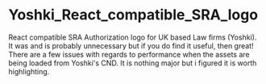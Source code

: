 # Yoshki_React_compatible_SRA_logo
React compatible SRA Authorization logo for UK based Law firms (Yoshki). It was and is probably unnecessary but if you do find it useful, then great! 
There are a few issues with regards to performance when the assets are being loaded from Yoshki's CND. It is nothing major but i figured it is worth highlighting. 
